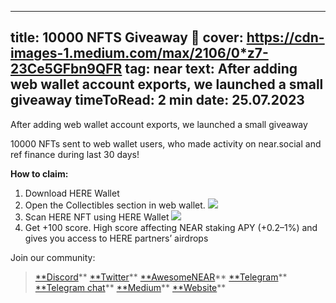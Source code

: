 -----
title: 10000 NFTS Giveaway 🍾
cover: https://cdn-images-1.medium.com/max/2106/0*z7-23Ce5GFbn9QFR
tag: near
text: After adding web wallet account exports, we launched a small giveaway
timeToRead: 2 min
date: 25.07.2023
-----


After adding web wallet account exports, we launched a small giveaway

10000 NFTs sent to web wallet users, who made activity on near.social and ref finance during last 30 days!

**How to claim:**

1. Download HERE Wallet
2. Open the Collectibles section in web wallet.
![](https://cdn-images-1.medium.com/max/2106/0*z7-23Ce5GFbn9QFR)
3. Scan HERE NFT using HERE Wallet
![](https://cdn-images-1.medium.com/max/2472/1*HQ8BQztX7Ix-LLaQElseyg.png)
4. Get +100 score. High score affecting NEAR staking APY (+0.2–1%) and gives you access to HERE partners’ airdrops


Join our community:
> [**Discord](https://discord.gg/AfB5cvtFXH)**
> [**Twitter](https://twitter.com/here_wallet)**
> [**AwesomeNEAR](https://awesomenear.com/here-wallet)**
> [**Telegram](https://t.me/herewallet)**
> [**Telegram chat](https://t.me/herewalletchat)**
> [**Medium](https://medium.com/@nearhere)**
> [**Website](https://herewallet.app/)**
